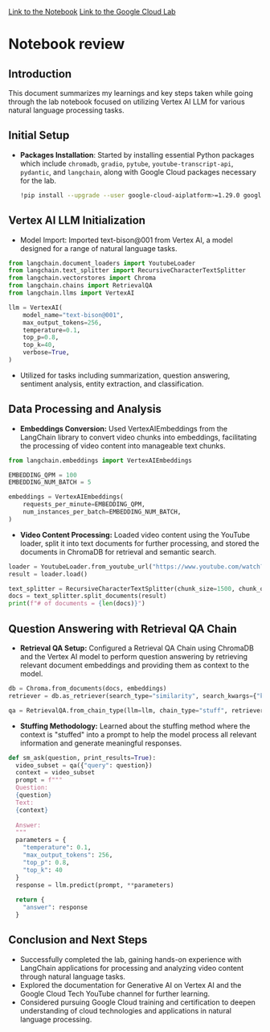 [Link to the Notebook](notebooks\youtube_analysis.ipynb)
[Link to the Google Cloud Lab]()
# Notebook review

## Introduction
This document summarizes my learnings and key steps taken while going through the lab notebook focused on utilizing Vertex AI LLM for various natural language processing tasks.

## Initial Setup
- **Packages Installation**: Started by installing essential Python packages which include `chromadb`, `gradio`, `pytube`, `youtube-transcript-api`, `pydantic`, and `langchain`, along with Google Cloud packages necessary for the lab.
  
  ```bash
  !pip install --upgrade --user google-cloud-aiplatform>=1.29.0 google-cloud-storage langchain pytube youtube-transcript-api chromadb gradio pydantic

## Vertex AI LLM Initialization
- Model Import: Imported text-bison@001 from Vertex AI, a model designed for a range of natural language tasks.

```python
from langchain.document_loaders import YoutubeLoader
from langchain.text_splitter import RecursiveCharacterTextSplitter
from langchain.vectorstores import Chroma
from langchain.chains import RetrievalQA
from langchain.llms import VertexAI

llm = VertexAI(
    model_name="text-bison@001",
    max_output_tokens=256,
    temperature=0.1,
    top_p=0.8,
    top_k=40,
    verbose=True,
)
```

- Utilized for tasks including summarization, question answering, sentiment analysis, entity extraction, and classification.

## Data Processing and Analysis
- **Embeddings Conversion:** Used VertexAIEmbeddings from the LangChain library to convert video chunks into embeddings, facilitating the processing of video content into manageable text chunks.

```python
from langchain.embeddings import VertexAIEmbeddings

EMBEDDING_QPM = 100
EMBEDDING_NUM_BATCH = 5

embeddings = VertexAIEmbeddings(
    requests_per_minute=EMBEDDING_QPM,
    num_instances_per_batch=EMBEDDING_NUM_BATCH,
)
```

- **Video Content Processing:** Loaded video content using the YouTube loader, split it into text documents for further processing, and stored the documents in ChromaDB for retrieval and semantic search.

```python
loader = YoutubeLoader.from_youtube_url("https://www.youtube.com/watch?v=XX2XpqklUrE", add_video_info=True)
result = loader.load()

text_splitter = RecursiveCharacterTextSplitter(chunk_size=1500, chunk_overlap=0)
docs = text_splitter.split_documents(result)
print(f"# of documents = {len(docs)}")
```


## Question Answering with Retrieval QA Chain
- **Retrieval QA Setup:** Configured a Retrieval QA Chain using ChromaDB and the Vertex AI model to perform question answering by retrieving relevant document embeddings and providing them as context to the model.

```python
db = Chroma.from_documents(docs, embeddings)
retriever = db.as_retriever(search_type="similarity", search_kwargs={"k": 2})

qa = RetrievalQA.from_chain_type(llm=llm, chain_type="stuff", retriever=retriever, return_source_documents=True)
```


- **Stuffing Methodology:** Learned about the stuffing method where the context is "stuffed" into a prompt to help the model process all relevant information and generate meaningful responses.

```python
def sm_ask(question, print_results=True):
  video_subset = qa({"query": question})
  context = video_subset
  prompt = f"""
  Question:
  {question}
  Text:
  {context}
  
  Answer:
  """
  parameters = {
    "temperature": 0.1,
    "max_output_tokens": 256,
    "top_p": 0.8,
    "top_k": 40
  }
  response = llm.predict(prompt, **parameters)
  
  return {
    "answer": response
  }
```

## Conclusion and Next Steps
- Successfully completed the lab, gaining hands-on experience with LangChain applications for processing and analyzing video content through natural language tasks.
- Explored the documentation for Generative AI on Vertex AI and the Google Cloud Tech YouTube channel for further learning.
- Considered pursuing Google Cloud training and certification to deepen understanding of cloud technologies and applications in natural language processing.



